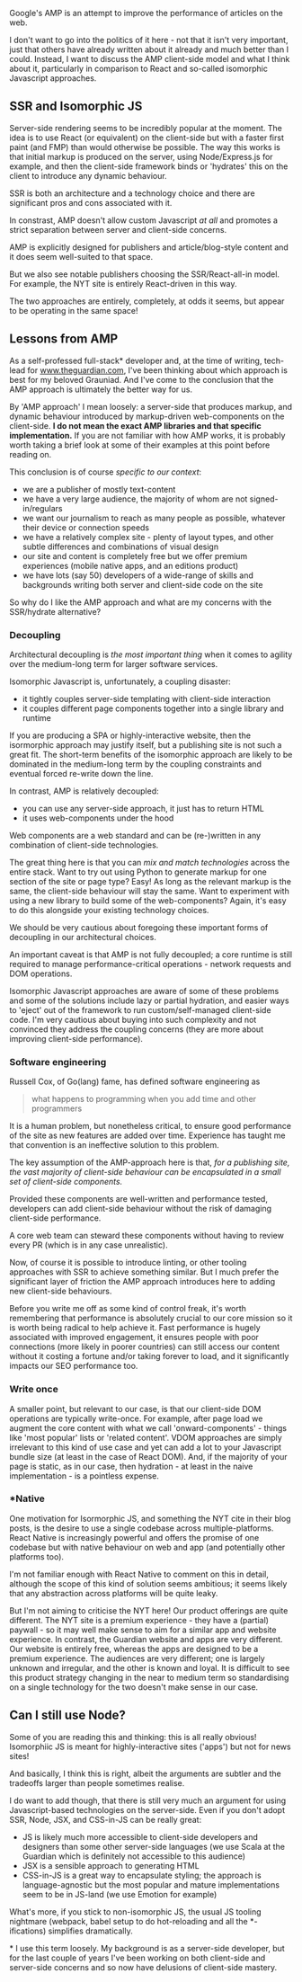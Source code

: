 Google's AMP is an attempt to improve the performance of articles on the
web.

I don't want to go into the politics of it here - not that it isn't very
important, just that others have already written about it already and
much better than I could. Instead, I want to discuss the AMP client-side
model and what I think about it, particularly in comparison to React and
so-called isomorphic Javascript approaches.

## SSR and Isomorphic JS

Server-side rendering seems to be incredibly popular at the moment. The
idea is to use React (or equivalent) on the client-side but with a
faster first paint (and FMP) than would otherwise be possible. The way
this works is that initial markup is produced on the server, using
Node/Express.js for example, and then the client-side framework binds or
'hydrates' this on the client to introduce any dynamic behaviour.

SSR is both an architecture and a technology choice and there are
significant pros and cons associated with it.

In constrast, AMP doesn't allow custom Javascript _at all_ and promotes
a strict separation between server and client-side concerns.

AMP is explicitly designed for publishers and article/blog-style content
and it does seem well-suited to that space.

But we also see notable publishers choosing the SSR/React-all-in model.
For example, the NYT site is entirely React-driven in this way.

The two approaches are entirely, completely, at odds it seems, but
appear to be operating in the same space!

## Lessons from AMP

As a self-professed full-stack\* developer and, at the time
of writing, tech-lead for www.theguardian.com, I've been thinking about
which approach is best for my beloved Grauniad. And I've come to the
conclusion that the AMP approach is ultimately the better way for us.

By 'AMP approach' I mean loosely: a server-side that produces markup,
and dynamic behaviour introduced by markup-driven web-components on the
client-side. **I do not mean the exact AMP libraries and that specific
implementation.** If you are not familiar with how AMP works, it is
probably worth taking a brief look at some of their examples at this
point before reading on.

This conclusion is of course _specific to our context_:

- we are a publisher of mostly text-content
- we have a very large audience, the majority of whom are not
  signed-in/regulars
- we want our journalism to reach as many people as possible, whatever
  their device or connection speeds
- we have a relatively complex site - plenty of layout types, and other
  subtle differences and combinations of visual design
- our site and content is completely free but we offer premium
  experiences (mobile native apps, and an editions product)
- we have lots (say 50) developers of a wide-range of skills and
  backgrounds writing both server and client-side code on the site

So why do I like the AMP approach and what are my concerns with the
SSR/hydrate alternative?

### Decoupling

Architectural decoupling is _the most important thing_ when it comes to
agility over the medium-long term for larger software services.

Isomorphic Javascript is, unfortunately, a coupling disaster:

- it tightly couples server-side templating with client-side interaction
- it couples different page components together into a single library
  and runtime

If you are producing a SPA or highly-interactive website, then the
isormorphic approach may justify itself, but a publishing site is not
such a great fit. The short-term benefits of the isomorphic approach are
likely to be dominated in the medium-long term by the coupling
constraints and eventual forced re-write down the line.

In contrast, AMP is relatively decoupled:

- you can use any server-side approach, it just has to return HTML
- it uses web-components under the hood

Web components are a web standard and can be (re-)written in any
combination of client-side technologies.

The great thing here is that you can _mix and match technologies_ across
the entire stack. Want to try out using Python to generate markup for
one section of the site or page type? Easy! As long as the relevant
markup is the same, the client-side behaviour will stay the same. Want
to experiment with using a new library to build some of the
web-components? Again, it's easy to do this alongside your existing
technology choices.

We should be very cautious about foregoing these important forms of
decoupling in our architectural choices.

An important caveat is that AMP is not fully decoupled; a core runtime
is still required to manage performance-critical operations - network
requests and DOM operations.

Isomorphic Javascript approaches are aware of some of these problems and
some of the solutions include lazy or partial hydration, and easier ways
to 'eject' out of the framework to run custom/self-managed client-side
code. I'm very cautious about buying into such complexity and not
convinced they address the coupling concerns (they are more about
improving client-side performance).

### Software engineering

Russell Cox, of Go(lang) fame, has defined software engineering as

> what happens to programming when you add time and other programmers

It is a human problem, but nonetheless critical, to ensure good
performance of the site as new features are added over time. Experience
has taught me that convention is an ineffective solution to this
problem.

The key assumption of the AMP-approach here is that, _for a publishing
site, the vast majority of client-side behaviour can be encapsulated in
a small set of client-side components._

Provided these components are well-written and performance tested,
developers can add client-side behaviour without the risk of damaging
client-side performance.

A core web team can steward these components without having to review
every PR (which is in any case unrealistic).

Now, of course it is possible to introduce linting, or other tooling
approaches with SSR to achieve something similar. But I much prefer the
significant layer of friction the AMP approach introduces here to adding
new client-side behaviours.

Before you write me off as some kind of control freak, it's worth
remembering that performance is absolutely crucial to our core mission
so it is worth being radical to help achieve it. Fast performance is
hugely associated with improved engagement, it ensures people with poor
connections (more likely in poorer countries) can still access our
content without it costing a fortune and/or taking forever to load, and
it significantly impacts our SEO performance too.

### Write once

A smaller point, but relevant to our case, is that our client-side DOM
operations are typically write-once. For example, after page load we
augment the core content with what we call 'onward-components' - things
like 'most popular' lists or 'related content'. VDOM approaches are
simply irrelevant to this kind of use case and yet can add a lot to your
Javascript bundle size (at least in the case of React DOM). And, if the
majority of your page is static, as in our case, then hydration - at
least in the naive implementation - is a pointless expense.

### \*Native

One motivation for Isormorphic JS, and something the NYT cite in their
blog posts, is the desire to use a single codebase across
multiple-platforms. React Native is increasingly powerful and offers the
promise of one codebase but with native behaviour on web and app (and
potentially other platforms too).

I'm not familiar enough with React Native to comment on this in detail,
although the scope of this kind of solution seems ambitious; it seems
likely that any abstraction across platforms will be quite leaky.

But I'm not aiming to criticise the NYT here! Our product offerings are
quite different. The NYT site is a premium experience - they have a
(partial) paywall - so it may well make sense to aim for a similar app
and website experience. In contrast, the Guardian website and apps are
very different. Our website is entirely free, whereas the apps are
designed to be a premium experience. The audiences are very different;
one is largely unknown and irregular, and the other is known and loyal.
It is difficult to see this product strategy changing in the near to
medium term so standardising on a single technology for the two doesn't
make sense in our case.

## Can I still use Node?

Some of you are reading this and thinking: this is all really obvious!
Isomorphiic JS is meant for highly-interactive sites ('apps') but not for
news sites!

And basically, I think this is right, albeit the arguments are subtler
and the tradeoffs larger than people sometimes realise.

I do want to add though, that there is still very much an argument for
using Javascript-based technologies on the server-side. Even if you
don't adopt SSR, Node, JSX, and CSS-in-JS can be really great:

- JS is likely much more accessible to client-side developers and
  designers than some other server-side languages (we use Scala at the
  Guardian which is definitely not accessible to this audience)
- JSX is a sensible approach to generating HTML
- CSS-in-JS is a great way to encapsulate styling; the approach is
  language-agnostic but the most popular and mature implementations seem
  to be in JS-land (we use Emotion for example)

What's more, if you stick to non-isomorphic JS, the usual JS tooling
nightmare (webpack, babel setup to do hot-reloading and all the
\*-ifications) simplifies dramatically.

\* I use this term loosely. My background is as a server-side developer,
but for the last couple of years I've been working on both client-side
and server-side concerns and so now have delusions of client-side
mastery.
